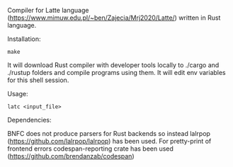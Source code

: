 Compiler for Latte language (https://www.mimuw.edu.pl/~ben/Zajecia/Mrj2020/Latte/)
written in Rust language.

Installation:
```
make
```
It will download Rust compiler with developer tools locally to ./cargo and ./rustup folders and 
compile programs using them. It will edit env variables for this shell session.

Usage:
```
latc <input_file>
```

Dependencies:

BNFC does not produce parsers for Rust backends so instead lalrpop (https://github.com/lalrpop/lalrpop) has been used.
For pretty-print of frontend errors codespan-reporting crate has been used (https://github.com/brendanzab/codespan)